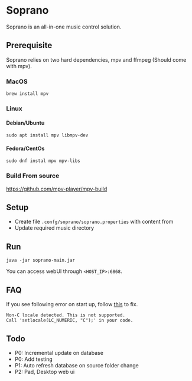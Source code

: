 # Soprano

Soprano is an all-in-one music control solution.  

## Prerequisite
Soprano relies on two hard dependencies, mpv and ffmpeg (Should come with mpv).

### MacOS

`brew install mpv`

### Linux
#### Debian/Ubuntu
```
sudo apt install mpv libmpv-dev
```

#### Fedora/CentOs
```
sudo dnf instal mpv mpv-libs
```

### Build From source

https://github.com/mpv-player/mpv-build


## Setup
 - Create file `.confg/soprano/soprano.properties` with content from
 - Update required music directory

## Run
```
java -jar soprano-main.jar
```
You can access webUI through `<HOST_IP>:6868`.

## FAQ

If you see following error on start up, follow [this](https://askubuntu.com/a/724343) to fix.

```
Non-C locale detected. This is not supported.
Call 'setlocale(LC_NUMERIC, "C");' in your code.
```

## Todo
 - P0: Incremental update on database
 - P0: Add testing
 - P1: Auto refresh database on source folder change
 - P2: Pad, Desktop web ui
